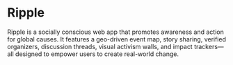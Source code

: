 # Ripple
Ripple is a socially conscious web app that promotes awareness and action for global causes. It features a geo-driven event map, story sharing, verified organizers, discussion threads, visual activism walls, and impact trackers—all designed to empower users to create real-world change.
